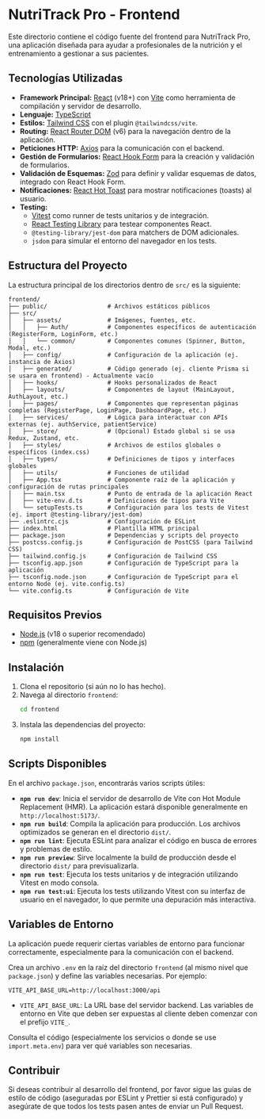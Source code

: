 # NutriTrack Pro - Frontend

Este directorio contiene el código fuente del frontend para NutriTrack Pro, una aplicación diseñada para ayudar a profesionales de la nutrición y el entrenamiento a gestionar a sus pacientes.

## Tecnologías Utilizadas

*   **Framework Principal:** [React](https://reactjs.org/) (v18+) con [Vite](https://vitejs.dev/) como herramienta de compilación y servidor de desarrollo.
*   **Lenguaje:** [TypeScript](https://www.typescriptlang.org/)
*   **Estilos:** [Tailwind CSS](https://tailwindcss.com/) con el plugin `@tailwindcss/vite`.
*   **Routing:** [React Router DOM](https://reactrouter.com/) (v6) para la navegación dentro de la aplicación.
*   **Peticiones HTTP:** [Axios](https://axios-http.com/) para la comunicación con el backend.
*   **Gestión de Formularios:** [React Hook Form](https://react-hook-form.com/) para la creación y validación de formularios.
*   **Validación de Esquemas:** [Zod](https://zod.dev/) para definir y validar esquemas de datos, integrado con React Hook Form.
*   **Notificaciones:** [React Hot Toast](https://react-hot-toast.com/) para mostrar notificaciones (toasts) al usuario.
*   **Testing:**
    *   [Vitest](https://vitest.dev/) como runner de tests unitarios y de integración.
    *   [React Testing Library](https://testing-library.com/docs/react-testing-library/intro/) para testear componentes React.
    *   `@testing-library/jest-dom` para matchers de DOM adicionales.
    *   `jsdom` para simular el entorno del navegador en los tests.

## Estructura del Proyecto

La estructura principal de los directorios dentro de `src/` es la siguiente:

```
frontend/
├── public/                 # Archivos estáticos públicos
├── src/
│   ├── assets/             # Imágenes, fuentes, etc.
│   │   ├── Auth/           # Componentes específicos de autenticación (RegisterForm, LoginForm, etc.)
│   │   └── common/         # Componentes comunes (Spinner, Button, Modal, etc.)
│   ├── config/             # Configuración de la aplicación (ej. instancia de Axios)
│   ├── generated/          # Código generado (ej. cliente Prisma si se usara en frontend) - Actualmente vacío
│   ├── hooks/              # Hooks personalizados de React
│   ├── layouts/            # Componentes de layout (MainLayout, AuthLayout, etc.)
│   ├── pages/              # Componentes que representan páginas completas (RegisterPage, LoginPage, DashboardPage, etc.)
│   ├── services/           # Lógica para interactuar con APIs externas (ej. authService, patientService)
│   ├── store/              # (Opcional) Estado global si se usa Redux, Zustand, etc.
│   ├── styles/             # Archivos de estilos globales o específicos (index.css)
│   ├── types/              # Definiciones de tipos y interfaces globales
│   ├── utils/              # Funciones de utilidad
│   ├── App.tsx             # Componente raíz de la aplicación y configuración de rutas principales
│   ├── main.tsx            # Punto de entrada de la aplicación React
│   ├── vite-env.d.ts       # Definiciones de tipos para Vite
│   └── setupTests.ts       # Configuración para los tests de Vitest (ej. import @testing-library/jest-dom)
├── .eslintrc.cjs           # Configuración de ESLint
├── index.html              # Plantilla HTML principal
├── package.json            # Dependencias y scripts del proyecto
├── postcss.config.js       # Configuración de PostCSS (para Tailwind CSS)
├── tailwind.config.js      # Configuración de Tailwind CSS
├── tsconfig.app.json       # Configuración de TypeScript para la aplicación
├── tsconfig.node.json      # Configuración de TypeScript para el entorno Node (ej. vite.config.ts)
└── vite.config.ts          # Configuración de Vite
```

## Requisitos Previos

*   [Node.js](https://nodejs.org/) (v18 o superior recomendado)
*   [npm](https://www.npmjs.com/) (generalmente viene con Node.js)

## Instalación

1.  Clona el repositorio (si aún no lo has hecho).
2.  Navega al directorio `frontend`:
    ```bash
    cd frontend
    ```
3.  Instala las dependencias del proyecto:
    ```bash
    npm install
    ```

## Scripts Disponibles

En el archivo `package.json`, encontrarás varios scripts útiles:

*   **`npm run dev`**: Inicia el servidor de desarrollo de Vite con Hot Module Replacement (HMR). La aplicación estará disponible generalmente en `http://localhost:5173/`.
*   **`npm run build`**: Compila la aplicación para producción. Los archivos optimizados se generan en el directorio `dist/`.
*   **`npm run lint`**: Ejecuta ESLint para analizar el código en busca de errores y problemas de estilo.
*   **`npm run preview`**: Sirve localmente la build de producción desde el directorio `dist/` para previsualizarla.
*   **`npm run test`**: Ejecuta los tests unitarios y de integración utilizando Vitest en modo consola.
*   **`npm run test:ui`**: Ejecuta los tests utilizando Vitest con su interfaz de usuario en el navegador, lo que permite una depuración más interactiva.

## Variables de Entorno

La aplicación puede requerir ciertas variables de entorno para funcionar correctamente, especialmente para la comunicación con el backend.

Crea un archivo `.env` en la raíz del directorio `frontend` (al mismo nivel que `package.json`) y define las variables necesarias. Por ejemplo:

```env
VITE_API_BASE_URL=http://localhost:3000/api
```

*   `VITE_API_BASE_URL`: La URL base del servidor backend. Las variables de entorno en Vite que deben ser expuestas al cliente deben comenzar con el prefijo `VITE_`.

Consulta el código (especialmente los servicios o donde se use `import.meta.env`) para ver qué variables son necesarias.

## Contribuir

Si deseas contribuir al desarrollo del frontend, por favor sigue las guías de estilo de código (aseguradas por ESLint y Prettier si está configurado) y asegúrate de que todos los tests pasen antes de enviar un Pull Request.
